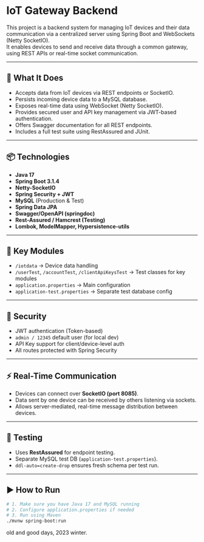 # IoT Gateway Backend

This project is a backend system for managing IoT devices and their data communication via a centralized server using Spring Boot and WebSockets (Netty SocketIO).  
It enables devices to send and receive data through a common gateway, using REST APIs or real-time socket communication.

---

## 🧩 What It Does

- Accepts data from IoT devices via REST endpoints or SocketIO.
- Persists incoming device data to a MySQL database.
- Exposes real-time data using WebSocket (Netty SocketIO).
- Provides secured user and API key management via JWT-based authentication.
- Offers Swagger documentation for all REST endpoints.
- Includes a full test suite using RestAssured and JUnit.

---

## 📦 Technologies

- **Java 17**
- **Spring Boot 3.1.4**
- **Netty-SocketIO**
- **Spring Security + JWT**
- **MySQL** (Production & Test)
- **Spring Data JPA**
- **Swagger/OpenAPI (springdoc)**
- **Rest-Assured / Hamcrest (Testing)**
- **Lombok, ModelMapper, Hypersistence-utils**

---

## 📁 Key Modules

- `/iotdata` → Device data handling
- `/userTest`, `/accountTest`, `/clientApiKeysTest` → Test classes for key modules
- `application.properties` → Main configuration
- `application-test.properties` → Separate test database config

---

## 🔐 Security

- JWT authentication (Token-based)
- `admin / 12345` default user (for local dev)
- API Key support for client/device-level auth
- All routes protected with Spring Security

---

## ⚡ Real-Time Communication

- Devices can connect over **SocketIO (port 8085)**.
- Data sent by one device can be received by others listening via sockets.
- Allows server-mediated, real-time message distribution between devices.

---

## 🧪 Testing

- Uses **RestAssured** for endpoint testing.
- Separate MySQL test DB (`application-test.properties`).
- `ddl-auto=create-drop` ensures fresh schema per test run.

---

## ▶️ How to Run

```bash
# 1. Make sure you have Java 17 and MySQL running
# 2. Configure application.properties if needed
# 3. Run using Maven
./mvnw spring-boot:run
```
old and good days, 2023 winter.